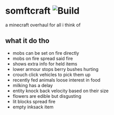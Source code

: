 # somftcraft ![Build](https://github.com/DeflatedPickle/somftcraft/actions/workflows/gradle-build.yml/badge.svg)
a minecraft overhaul for all i think of

## what it do tho
- mobs can be set on fire directly
- mobs on fire spread said fire
- shows extra info for held items
- lower armour stops berry bushes hurting
- crouch click vehicles to pick them up
- recently fed animals loose interest in food
- milking has a delay
- entity knock back velocity based on their size
- flowers are edible but disgusting
- lit blocks spread fire
- empty inksack item

